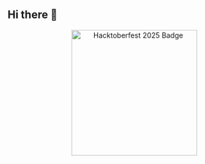 ## Hi there 👋
<p align="center">
  <a href="https://www.holopin.io/hacktoberfest2025/userbadge/cmg7akgt6000el204k6bvlr9x" target="_blank">
    <img src="./hacktoberfest2025.png" alt="Hacktoberfest 2025 Badge" width="250"/>
  </a>
</p>
